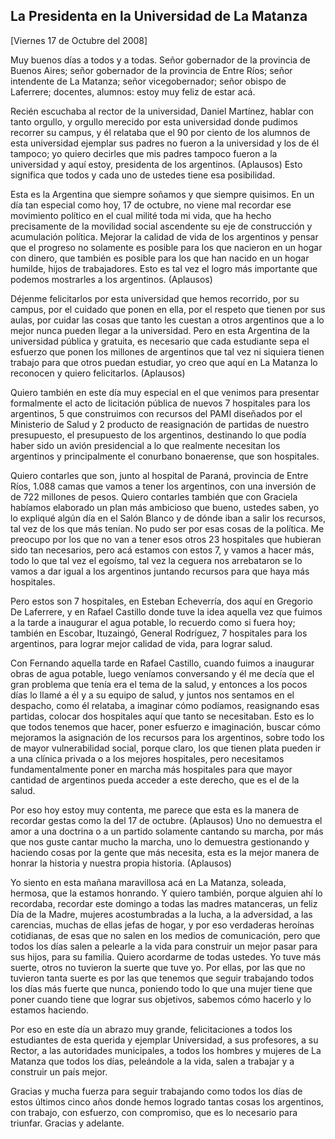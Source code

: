 La Presidenta en la Universidad de La Matanza
---------------------------------------------

[Viernes 17 de Octubre del 2008]

Muy buenos días a todos y a todas. Señor gobernador de la provincia de
Buenos Aires; señor gobernador de la provincia de Entre Ríos; señor
intendente de La Matanza; señor vicegobernador; señor obispo de
Laferrere; docentes, alumnos: estoy muy feliz de estar acá.

Recién escuchaba al rector de la universidad, Daniel Martínez, hablar
con tanto orgullo, y orgullo merecido por esta universidad donde pudimos
recorrer su campus, y él relataba que el 90 por ciento de los alumnos de
esta universidad ejemplar sus padres no fueron a la universidad y los de
él tampoco; yo quiero decirles que mis padres tampoco fueron a la
universidad y aquí estoy, presidenta de los argentinos. (Aplausos) Esto
significa que todos y cada uno de ustedes tiene esa posibilidad.

Esta es la Argentina que siempre soñamos y que siempre quisimos. En un
día tan especial como hoy, 17 de octubre, no viene mal recordar ese
movimiento político en el cual milité toda mi vida, que ha hecho
precisamente de la movilidad social ascendente su eje de construcción y
acumulación política. Mejorar la calidad de vida de los argentinos y
pensar que el progreso no solamente es posible para los que nacieron en
un hogar con dinero, que también es posible para los que han nacido en
un hogar humilde, hijos de trabajadores. Esto es tal vez el logro más
importante que podemos mostrarles a los argentinos. (Aplausos)

Déjenme felicitarlos por esta universidad que hemos recorrido, por su
campus, por el cuidado que ponen en ella, por el respeto que tienen por
sus aulas, por cuidar las cosas que tanto les cuestan a otros argentinos
que a lo mejor nunca pueden llegar a la universidad. Pero en esta
Argentina de la universidad pública y gratuita, es necesario que cada
estudiante sepa el esfuerzo que ponen los millones de argentinos que tal
vez ni siquiera tienen trabajo para que otros puedan estudiar, yo creo
que aquí en La Matanza lo reconocen y quiero felicitarlos. (Aplausos)

Quiero también en este día muy especial en el que venimos para presentar
formalmente el acto de licitación pública de nuevos 7 hospitales para
los argentinos, 5 que construimos con recursos del PAMI diseñados por el
Ministerio de Salud y 2 producto de reasignación de partidas de nuestro
presupuesto, el presupuesto de los argentinos, destinando lo que podía
haber sido un avión presidencial a lo que realmente necesitan los
argentinos y principalmente el conurbano bonaerense, que son hospitales.

Quiero contarles que son, junto al hospital de Paraná, provincia de
Entre Ríos, 1.088 camas que vamos a tener los argentinos, con una
inversión de de 722 millones de pesos. Quiero contarles también que con
Graciela habíamos elaborado un plan más ambicioso que bueno, ustedes
saben, yo lo expliqué algún día en el Salón Blanco y de dónde iban a
salir los recursos, tal vez de los que más tenían. No pudo ser por esas
cosas de la política. Me preocupo por los que no van a tener esos otros
23 hospitales que hubieran sido tan necesarios, pero acá estamos con
estos 7, y vamos a hacer más, todo lo que tal vez el egoísmo, tal vez la
ceguera nos arrebataron se lo vamos a dar igual a los argentinos
juntando recursos para que haya más hospitales.

Pero estos son 7 hospitales, en Esteban Echeverría, dos aquí en Gregorio
De Laferrere, y en Rafael Castillo donde tuve la idea aquella vez que
fuimos a la tarde a inaugurar el agua potable, lo recuerdo como si fuera
hoy; también en Escobar, Ituzaingó, General Rodríguez, 7 hospitales para
los argentinos, para lograr mejor calidad de vida, para lograr salud.

Con Fernando aquella tarde en Rafael Castillo, cuando fuimos a inaugurar
obras de agua potable, luego veníamos conversando y él me decía que el
gran problema que tenía era el tema de la salud, y entonces a los pocos
días lo llamé a él y a su equipo de salud, y juntos nos sentamos en el
despacho, como él relataba, a imaginar cómo podíamos, reasignando esas
partidas, colocar dos hospitales aquí que tanto se necesitaban. Esto es
lo que todos tenemos que hacer, poner esfuerzo e imaginación, buscar
cómo mejoramos la asignación de los recursos para los argentinos, sobre
todo los de mayor vulnerabilidad social, porque claro, los que tienen
plata pueden ir a una clínica privada o a los mejores hospitales, pero
necesitamos fundamentalmente poner en marcha más hospitales para que
mayor cantidad de argentinos pueda acceder a este derecho, que es el de
la salud.

Por eso hoy estoy muy contenta, me parece que esta es la manera de
recordar gestas como la del 17 de octubre. (Aplausos) Uno no demuestra
el amor a una doctrina o a un partido solamente cantando su marcha, por
más que nos guste cantar mucho la marcha, uno lo demuestra gestionando y
haciendo cosas por la gente que más necesita, esta es la mejor manera de
honrar la historia y nuestra propia historia. (Aplausos)

Yo siento en esta mañana maravillosa acá en La Matanza, soleada,
hermosa, que la estamos honrando. Y quiero también, porque alguien ahí
lo recordaba, recordar este domingo a todas las madres matanceras, un
feliz Día de la Madre, mujeres acostumbradas a la lucha, a la
adversidad, a las carencias, muchas de ellas jefas de hogar, y por eso
verdaderas heroínas cotidianas, de esas que no salen en los medios de
comunicación, pero que todos los días salen a pelearle a la vida para
construir un mejor pasar para sus hijos, para su familia. Quiero
acordarme de todas ustedes. Yo tuve más suerte, otros no tuvieron la
suerte que tuve yo. Por ellas, por las que no tuvieron tanta suerte es
por las que tenemos que seguir trabajando todos los días más fuerte que
nunca, poniendo todo lo que una mujer tiene que poner cuando tiene que
lograr sus objetivos, sabemos cómo hacerlo y lo estamos haciendo.

Por eso en este día un abrazo muy grande, felicitaciones a todos los
estudiantes de esta querida y ejemplar Universidad, a sus profesores, a
su Rector, a las autoridades municipales, a todos los hombres y mujeres
de La Matanza que todos los días, peleándole a la vida, salen a trabajar
y a construir un país mejor.

Gracias y mucha fuerza para seguir trabajando como todos los días de
estos últimos cinco años donde hemos logrado tantas cosas los
argentinos, con trabajo, con esfuerzo, con compromiso, que es lo
necesario para triunfar. Gracias y adelante.

 
